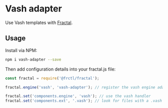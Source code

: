 # Vash adapter

Use Vash templates with [Fractal](http://frctl.github.io).

## Usage

Install via NPM:

```bash
npm i vash-adapter --save
```

Then add configuration details into your fractal.js file:

```js
const fractal = require('@frctl/fractal');

fractal.engine('vash', 'vash-adapter'); // register the vash engine adapter

fractal.set('components.engine', 'vash'); // use the vash handler
fractal.set('components.ext', '.vash'); // look for files with a .vash file extension
```
